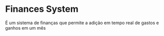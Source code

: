 # Finances System

É um sistema de finanças que permite a adição em tempo real de gastos e ganhos em um mês
